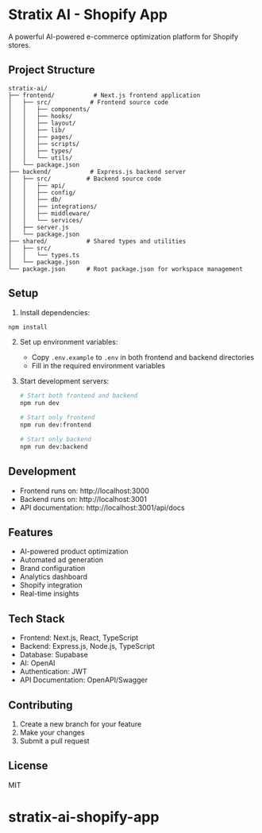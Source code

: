 # Stratix AI - Shopify App

A powerful AI-powered e-commerce optimization platform for Shopify stores.

## Project Structure

```
stratix-ai/
├── frontend/           # Next.js frontend application
│   ├── src/           # Frontend source code
│   │   ├── components/
│   │   ├── hooks/
│   │   ├── layout/
│   │   ├── lib/
│   │   ├── pages/
│   │   ├── scripts/
│   │   ├── types/
│   │   └── utils/
│   └── package.json
├── backend/           # Express.js backend server
│   ├── src/          # Backend source code
│   │   ├── api/
│   │   ├── config/
│   │   ├── db/
│   │   ├── integrations/
│   │   ├── middleware/
│   │   └── services/
│   ├── server.js
│   └── package.json
├── shared/           # Shared types and utilities
│   ├── src/
│   │   └── types.ts
│   └── package.json
└── package.json      # Root package.json for workspace management
```

## Setup

1. Install dependencies:
```bash
npm install
   ```

2. Set up environment variables:
   - Copy `.env.example` to `.env` in both frontend and backend directories
   - Fill in the required environment variables

3. Start development servers:
   ```bash
   # Start both frontend and backend
   npm run dev

   # Start only frontend
   npm run dev:frontend

   # Start only backend
   npm run dev:backend
   ```

## Development

- Frontend runs on: http://localhost:3000
- Backend runs on: http://localhost:3001
- API documentation: http://localhost:3001/api/docs

## Features

- AI-powered product optimization
- Automated ad generation
- Brand configuration
- Analytics dashboard
- Shopify integration
- Real-time insights

## Tech Stack

- Frontend: Next.js, React, TypeScript
- Backend: Express.js, Node.js, TypeScript
- Database: Supabase
- AI: OpenAI
- Authentication: JWT
- API Documentation: OpenAPI/Swagger

## Contributing

1. Create a new branch for your feature
2. Make your changes
3. Submit a pull request

## License

MIT
# stratix-ai-shopify-app
